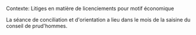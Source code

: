 Contexte: Litiges en matière de licenciements  pour motif économique

La séance de conciliation et d'orientation a lieu dans le mois de la saisine du conseil de prud'hommes.